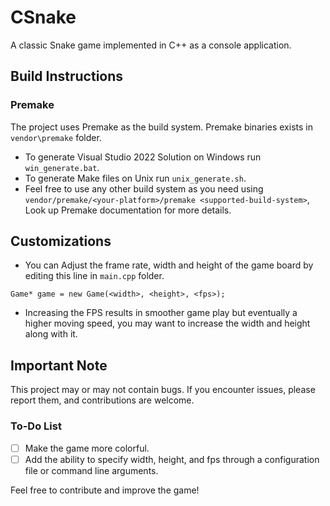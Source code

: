 # CSnake

A classic Snake game implemented in C++ as a console application.

## Build Instructions

### Premake

The project uses Premake as the build system. Premake binaries exists in ```vendor\premake``` folder.

- To generate Visual Studio 2022 Solution on Windows run ```win_generate.bat```.
- To generate Make files on Unix run ```unix_generate.sh```.
- Feel free to use any other build system as you need using ```vendor/premake/<your-platform>/premake <supported-build-system>```, Look up Premake documentation for more details.

## Customizations

- You can Adjust the frame rate, width and height of the game board by editing this line in ```main.cpp``` folder.
```
Game* game = new Game(<width>, <height>, <fps>);
```
- Increasing the FPS results in smoother game play but eventually a higher moving speed, you may want to increase the width and height along with it. 

## Important Note

This project may or may not contain bugs. If you encounter issues, please report them, and contributions are welcome.

### To-Do List

- [ ] Make the game more colorful.
- [ ] Add the ability to specify width, height, and fps through a configuration file or command line arguments.

Feel free to contribute and improve the game!
